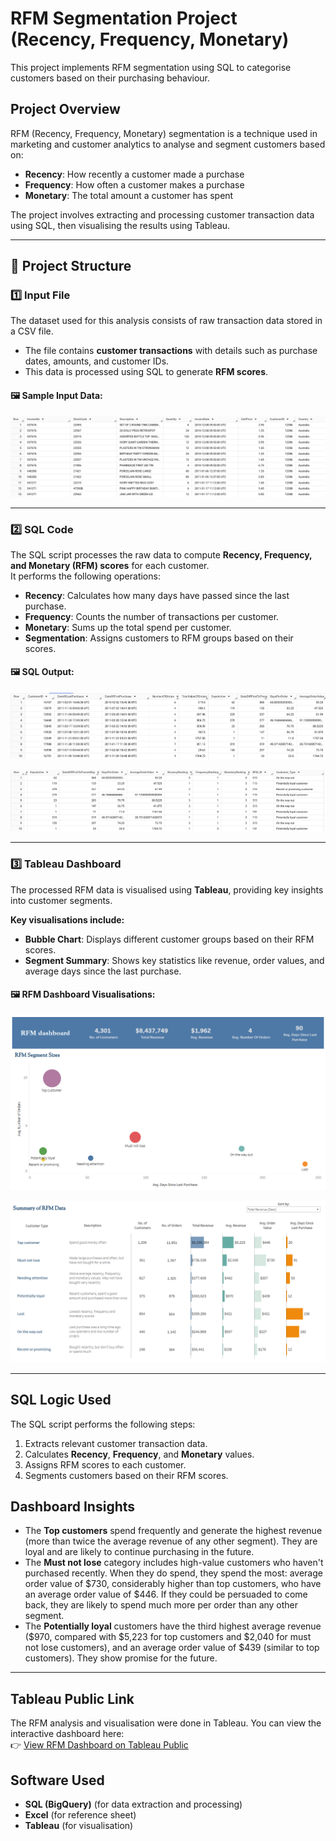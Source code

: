# RFM Segmentation Project (Recency, Frequency, Monetary)

This project implements RFM segmentation using SQL to categorise customers based on their purchasing behaviour.

## Project Overview

RFM (Recency, Frequency, Monetary) segmentation is a technique used in marketing and customer analytics to analyse and segment customers based on:

- **Recency**: How recently a customer made a purchase  
- **Frequency**: How often a customer makes a purchase  
- **Monetary**: The total amount a customer has spent  

The project involves extracting and processing customer transaction data using SQL, then visualising the results using Tableau.

---

## 📁 Project Structure

### 1️⃣ Input File
The dataset used for this analysis consists of raw transaction data stored in a CSV file.  
- The file contains **customer transactions** with details such as purchase dates, amounts, and customer IDs.
- This data is processed using SQL to generate **RFM scores**.

#### 🖼 Sample Input Data:
![Sample Input File](img/rfm_dataset.png)  

---

### 2️⃣ SQL Code
The SQL script processes the raw data to compute **Recency, Frequency, and Monetary (RFM) scores** for each customer.  
It performs the following operations:

- **Recency**: Calculates how many days have passed since the last purchase.
- **Frequency**: Counts the number of transactions per customer.
- **Monetary**: Sums up the total spend per customer.
- **Segmentation**: Assigns customers to RFM groups based on their scores.

#### 🖼 SQL Output:
![SQL Output 1](img/sql_screenshot_1.png)

![SQL Output 2](img/sql_screenshot_2.png)

---

### 3️⃣ Tableau Dashboard
The processed RFM data is visualised using **Tableau**, providing key insights into customer segments.

**Key visualisations include:**
- **Bubble Chart**: Displays different customer groups based on their RFM scores.
- **Segment Summary**: Shows key statistics like revenue, order values, and average days since the last purchase.

#### 🖼 RFM Dashboard Visualisations:
![RFM Bubble Chart](img/rfm_dashboard_1.png)

![RFM Dashboard Detailed](img/rfm_dashboard_2.png)  

---

## SQL Logic Used

The SQL script performs the following steps:

1. Extracts relevant customer transaction data.
2. Calculates **Recency**, **Frequency**, and **Monetary** values.
3. Assigns RFM scores to each customer.
4. Segments customers based on their RFM scores.

## Dashboard Insights

- The **Top customers** spend frequently and generate the highest revenue (more than twice the average revenue of any other segment). They are loyal and are likely to continue purchasing in the future.
- The **Must not lose** category includes high-value customers who haven't purchased recently. When they do spend, they spend the most: average order value of $730, considerably higher than top customers, who have an average order value of $446. If they could be persuaded to come back, they are likely to spend much more per order than any other segment.  
- The **Potentially loyal** customers have the third highest average revenue ($970, compared with $5,223 for top customers and $2,040 for must not lose customers), and an average order value of $439 (similar to top customers). They show promise for the future.

---

## Tableau Public Link

The RFM analysis and visualisation were done in Tableau. You can view the interactive dashboard here:  
👉 [View RFM Dashboard on Tableau Public](https://public.tableau.com/app/profile/james.davies4008/viz/CustomersegmentationanalysisusingRFM/Dashboard)

## Software Used

- **SQL (BigQuery)** (for data extraction and processing)  
- **Excel** (for reference sheet)  
- **Tableau** (for visualisation)  
